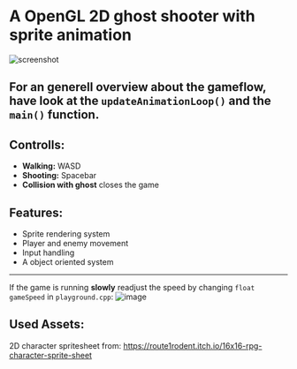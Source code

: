 # A OpenGL 2D ghost shooter with sprite animation
![screenshot](https://user-images.githubusercontent.com/56845913/201951480-4b0a8a45-fb64-4e71-a3db-67aff734ba62.png)

## For an **generell overview** about the **gameflow**, have look at the `updateAnimationLoop()` and the `main()` function.

## Controlls:
 - **Walking:** WASD
 - **Shooting:** Spacebar
 - **Collision with ghost** closes the game
 
## Features:
- Sprite rendering system 
- Player and enemy movement
- Input handling
- A object oriented system

***
If the game is running **slowly** readjust the speed by changing `float gameSpeed` in `playground.cpp`:
![image](https://user-images.githubusercontent.com/56845913/201687920-e322786d-77c3-46d9-8758-c1ec384396d1.png)
  
## Used Assets:
2D character spritesheet from: https://route1rodent.itch.io/16x16-rpg-character-sprite-sheet


